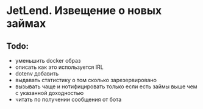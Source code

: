 # JetLend. Извещение о новых займах

## Todo:

- уменьшить docker образ
- описать как это используется IRL
- dotenv добавить
- выдавать статистику о том сколько зарезервировано 
- вызывать чаще и нотифицировать только если есть займы выше чем с указанной доходностью
- читать по получении сообщения от бота